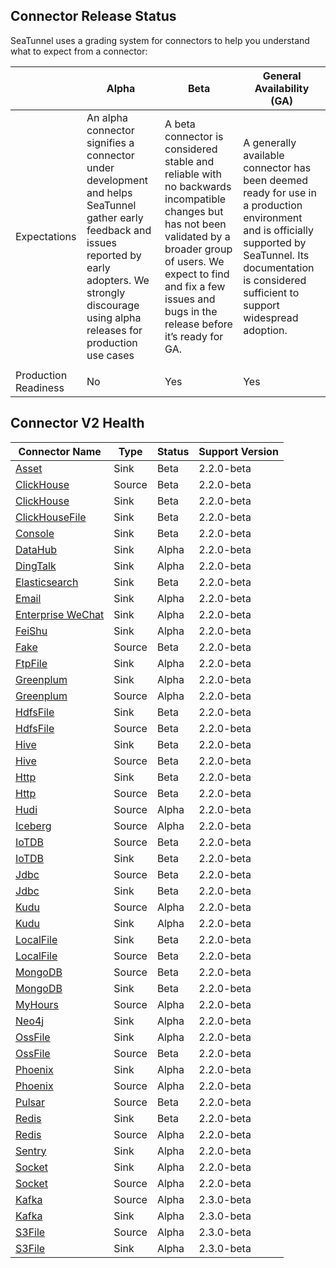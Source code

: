 ## Connector Release Status
SeaTunnel uses a grading system for connectors to help you understand what to expect from a connector:

|                      | Alpha                                                                                                                                                                                                            | Beta                                                                                                                                                                                                                                       | General Availability (GA)                                                                                                                                                                                      |
|----------------------|------------------------------------------------------------------------------------------------------------------------------------------------------------------------------------------------------------------|--------------------------------------------------------------------------------------------------------------------------------------------------------------------------------------------------------------------------------------------|----------------------------------------------------------------------------------------------------------------------------------------------------------------------------------------------------------------|
| Expectations         | An alpha connector signifies a connector under development and helps SeaTunnel gather early feedback and issues reported by early adopters. We strongly discourage using alpha releases for production use cases | A beta connector is considered stable and reliable with no backwards incompatible changes but has not been validated by a broader group of users. We expect to find and fix a few issues and bugs in the release before it’s ready for GA. | A generally available connector has been deemed ready for use in a production environment and is officially supported by SeaTunnel. Its documentation is considered sufficient to support widespread adoption. |
|                      |                                                                                                                                                                                                                  |                                                                                                                                                                                                                                            |                                                                                                                                                                                                                |
| Production Readiness | No                                                                                                                                                                                                               | Yes                                                                                                                                                                                                                                        | Yes                                                                                                                                                                                                            |

## Connector V2 Health

| Connector Name                                              | Type   | Status | Support Version |
|-------------------------------------------------------------|--------|--------|-----------------|
| [Asset](connector-v2/sink/Assert.md)                        | Sink   | Beta   | 2.2.0-beta      |
| [ClickHouse](connector-v2/source/Clickhouse.md)             | Source | Beta   | 2.2.0-beta      |
| [ClickHouse](connector-v2/sink/Clickhouse.md)               | Sink   | Beta   | 2.2.0-beta      |
| [ClickHouseFile](connector-v2/sink/ClickhouseFile.md)       | Sink   | Beta   | 2.2.0-beta      |
| [Console](connector-v2/sink/Console.md)                     | Sink   | Beta   | 2.2.0-beta      |
| [DataHub](connector-v2/sink/Datahub.md)                     | Sink   | Alpha  | 2.2.0-beta      |
| [DingTalk](connector-v2/sink/DingTalk.md)                   | Sink   | Alpha  | 2.2.0-beta      |
| [Elasticsearch](connector-v2/sink/Elasticsearch.md)         | Sink   | Beta   | 2.2.0-beta      |
| [Email](connector-v2/sink/Email.md)                         | Sink   | Alpha  | 2.2.0-beta      |
| [Enterprise WeChat](connector-v2/sink/Enterprise-WeChat.md) | Sink   | Alpha  | 2.2.0-beta      |
| [FeiShu](connector-v2/sink/Feishu.md)                       | Sink   | Alpha  | 2.2.0-beta      |
| [Fake](connector-v2/source/FakeSource.md)                   | Source | Beta   | 2.2.0-beta      |
| [FtpFile](connector-v2/sink/FtpFile.md)                     | Sink   | Alpha  | 2.2.0-beta      |
| [Greenplum](connector-v2/sink/Greenplum.md)                 | Sink   | Alpha  | 2.2.0-beta      |
| [Greenplum](connector-v2/source/Greenplum.md)               | Source | Alpha  | 2.2.0-beta      |
| [HdfsFile](connector-v2/sink/HdfsFile.md)                   | Sink   | Beta   | 2.2.0-beta      |
| [HdfsFile](connector-v2/source/HdfsFile.md)                 | Source | Beta   | 2.2.0-beta      |
| [Hive](connector-v2/sink/Hive.md)                           | Sink   | Beta   | 2.2.0-beta      |
| [Hive](connector-v2/source/Hive.md)                         | Source | Beta   | 2.2.0-beta      |
| [Http](connector-v2/sink/Http.md)                           | Sink   | Beta   | 2.2.0-beta      |
| [Http](connector-v2/source/Http.md)                         | Source | Beta   | 2.2.0-beta      |
| [Hudi](connector-v2/source/Hudi.md)                         | Source | Alpha  | 2.2.0-beta      |
| [Iceberg](connector-v2/source/Iceberg.md)                   | Source | Alpha  | 2.2.0-beta      |
| [IoTDB](connector-v2/source/IoTDB.md)                       | Source | Beta   | 2.2.0-beta      |
| [IoTDB](connector-v2/sink/IoTDB.md)                         | Sink   | Beta   | 2.2.0-beta      |
| [Jdbc](connector-v2/source/Jdbc.md)                         | Source | Beta   | 2.2.0-beta      |
| [Jdbc](connector-v2/sink/Jdbc.md)                           | Sink   | Beta   | 2.2.0-beta      |
| [Kudu](connector-v2/source/Kudu.md)                         | Source | Alpha  | 2.2.0-beta      |
| [Kudu](connector-v2/sink/Kudu.md)                           | Sink   | Alpha  | 2.2.0-beta      |
| [LocalFile](connector-v2/sink/LocalFile.md)                 | Sink   | Beta   | 2.2.0-beta      |
| [LocalFile](connector-v2/source/LocalFile.md)               | Source | Beta   | 2.2.0-beta      |
| [MongoDB](connector-v2/source/MongoDB.md)                   | Source | Beta   | 2.2.0-beta      |
| [MongoDB](connector-v2/sink/MongoDB.md)                     | Sink   | Beta   | 2.2.0-beta      |
| [MyHours](connector-v2/source/MyHours.md)                   | Source | Alpha  | 2.2.0-beta      |
| [Neo4j](connector-v2/sink/Neo4j.md)                         | Sink   | Alpha  | 2.2.0-beta      |
| [OssFile](connector-v2/sink/OssFile.md)                     | Sink   | Alpha  | 2.2.0-beta      |
| [OssFile](connector-v2/source/OssFile.md)                   | Source | Beta   | 2.2.0-beta      |
| [Phoenix](connector-v2/sink/Phoenix.md)                     | Sink   | Alpha  | 2.2.0-beta      |
| [Phoenix](connector-v2/source/Phoenix.md)                   | Source | Alpha  | 2.2.0-beta      |
| [Pulsar](connector-v2/source/pulsar.md)                     | Source | Beta   | 2.2.0-beta      |
| [Redis](connector-v2/sink/Redis.md)                         | Sink   | Beta   | 2.2.0-beta      |
| [Redis](connector-v2/source/Redis.md)                       | Source | Alpha  | 2.2.0-beta      |
| [Sentry](connector-v2/sink/Sentry.md)                       | Sink   | Alpha  | 2.2.0-beta      |
| [Socket](connector-v2/sink/Socket.md)                       | Sink   | Alpha  | 2.2.0-beta      |
| [Socket](connector-v2/source/Socket.md)                     | Source | Alpha  | 2.2.0-beta      |
| [Kafka](connector-v2/source/kafka.md)                       | Source | Alpha  | 2.3.0-beta      |
| [Kafka](connector-v2/sink/Kafka.md)                         | Sink   | Alpha  | 2.3.0-beta      |
| [S3File](connector-v2/source/S3File.md)                     | Source | Alpha  | 2.3.0-beta      |
| [S3File](connector-v2/sink/S3File.md)                       | Sink   | Alpha  | 2.3.0-beta      |